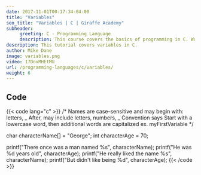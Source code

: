 ```yaml
---
date: 2017-11-01T00:17:34-04:00
title: "Variables"
seo_title: "Variables | C | Giraffe Academy"
subheader:
     greeting: C - Programming Language
     description: This course covers the basics of programming in C. Work your way through the videos and we'll teach you everything you need to know to start your programming journey!
description: This tutorial covers variables in C.
author: Mike Dane
image: variables.png
video: 17DnxMHEtMU
url: /programming-languages/c/variables/
weight: 6
---
```


## Code

{{< code lang="c" >}}
/*
Names are case-sensitive and may begin with:
     letters, _
After, may include
     letters, numbers, _
Convention says
     Start with a lowercase word, then additional words are capitalized
     ex. myFirstVariable
*/

char characterName[] = "George";
int characterAge = 70;

printf("There once was a man named %s", characterName);
printf("He was %d years old", characterAge);
printf("He really liked the name %s", characterName);
printf("But didn't like being %d", characterAge);
{{< /code >}}